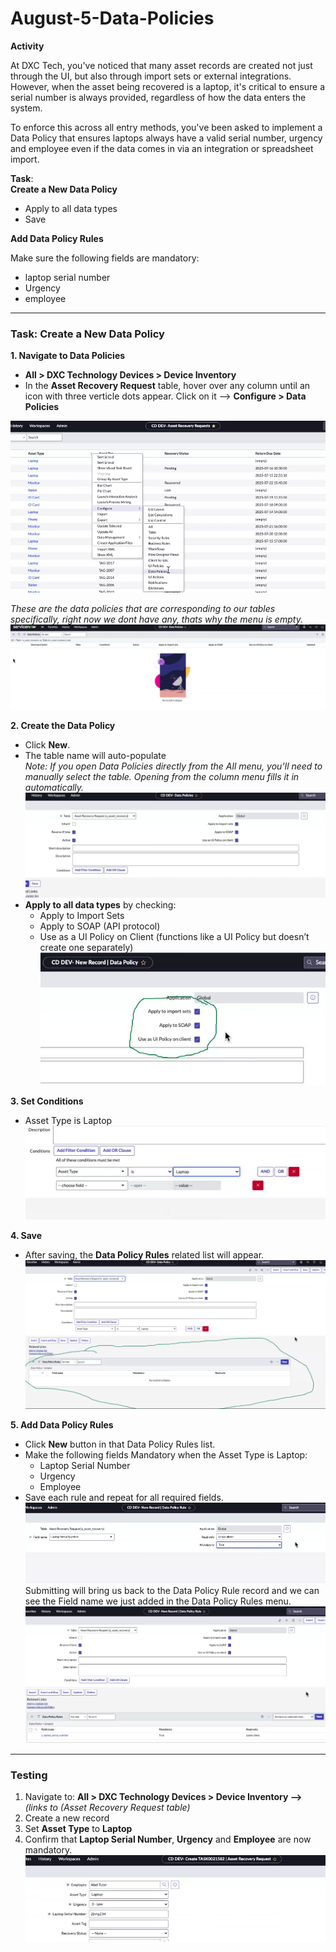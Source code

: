 # August-5-Data-Policies

**Activity** <br>

At DXC Tech, you've noticed that many asset records are created not just through the UI, but also through import sets or external integrations. However, when the asset being recovered is a laptop, it's critical to ensure a serial number is always provided, regardless of how the data enters the system. <br>

To enforce this across all entry methods, you've been asked to implement a Data Policy that ensures laptops always have a valid serial number, urgency and employee even if the data comes in via an integration or spreadsheet import.<br>

**Task**: <br>
**Create a New Data Policy** <br>
- Apply to all data types
- Save <br>

**Add Data Policy Rules** <br>

Make sure the following fields are mandatory:
- laptop serial number
- Urgency
- employee

---
### Task: Create a New Data Policy
**1. Navigate to Data Policies** <br>
- **All > DXC Technology Devices > Device Inventory** <br>
- In the **Asset Recovery Request** table, hover over any column until an icon with three verticle dots appear. Click on it --> **Configure > Data Policies** <br>

![](https://github.com/CodeWithLuwam/August-5-Data-Policies/blob/main/Images/Configure%20Data%20Policies.png?raw=true) <br>

*These are the data policies that are corresponding to our tables specifically, right now we dont have any, thats why the menu is empty.* <br>
![](https://github.com/CodeWithLuwam/August-5-Data-Policies/blob/main/Images/Data%20Policies%20in%20Current%20Table.png?raw=true) <br>

**2. Create the Data Policy** 
- Click **New**.
- The table name will auto-populate <br>
*Note: If you open Data Policies directly from the All menu, you’ll need to manually select the table. Opening from the column menu fills it in automatically.*
![](https://github.com/CodeWithLuwam/August-5-Data-Policies/blob/main/Images/Auto%20Populated%20Table%20Name.png?raw=true) <br>
- **Apply to all data types** by checking:
    - Apply to Import Sets
    - Apply to SOAP (API protocol)
    - Use as a UI Policy on Client (functions like a UI Policy but doesn’t create one separately)
![](https://github.com/CodeWithLuwam/August-5-Data-Policies/blob/main/Images/Apply%20to%20import%20sets%20Apply%20to%20SOAP%20Uses%20as%20UI%20Policy%20on%20client.png?raw=true)  <br>

**3. Set Conditions**<br>
- Asset Type is Laptop <br>
![](https://github.com/CodeWithLuwam/August-5-Data-Policies/blob/main/Images/Condition%20Asset%20Type%20is%20Laptop.png?raw=true) <br>

**4. Save** <br>
- After saving, the **Data Policy Rules** related list will appear.<br>
![](https://github.com/CodeWithLuwam/August-5-Data-Policies/blob/main/Images/Data%20Policy%20Rules%20Menu%20Appears.png?raw=true) <br>

**5. Add Data Policy Rules**
- Click **New** button in that Data Policy Rules list. <br>
- Make the following fields Mandatory when the Asset Type is Laptop: <br>
    - Laptop Serial Number <br>
    - Urgency <br>
    - Employee <br>
- Save each rule and repeat for all required fields.
![](https://github.com/CodeWithLuwam/August-5-Data-Policies/blob/main/Images/Pick%20Field%20Name%20Laptop%20Serial%20Number.png?raw=true) <br>
Submitting will bring us back to the Data Policy Rule record and we can see the Field name we just added in the Data Policy Rules menu. <br>
![](https://github.com/CodeWithLuwam/August-5-Data-Policies/blob/main/Images/Confirm%20New%20Field%20Name%20Added.png?raw=true) <br>

---

### Testing

1. Navigate to: **All  > DXC Technology Devices > Device Inventory -->** *(links to (Asset Recovery Request table)* <br>
2. Create a new record <br>
3. Set **Asset Type** to **Laptop** <br>
4. Confirm that **Laptop Serial Number**, **Urgency** and **Employee** are now mandatory. <br>
![](https://github.com/CodeWithLuwam/August-5-Data-Policies/blob/main/Images/Asset%20Type%20Triggers%20Madatory%20Fields.png?raw=true) <br>

